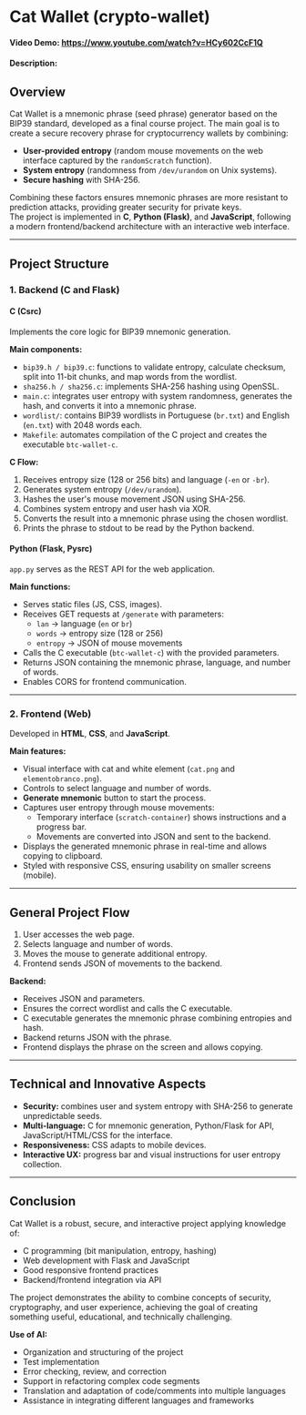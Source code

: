 # Cat Wallet (crypto-wallet)
#### Video Demo:  <https://www.youtube.com/watch?v=HCy602CcF1Q>
#### Description:

## Overview
Cat Wallet is a mnemonic phrase (seed phrase) generator based on the BIP39 standard, developed as a final course project. The main goal is to create a secure recovery phrase for cryptocurrency wallets by combining:

- **User-provided entropy** (random mouse movements on the web interface captured by the `randomScratch` function).
- **System entropy** (randomness from `/dev/urandom` on Unix systems).
- **Secure hashing** with SHA-256.

Combining these factors ensures mnemonic phrases are more resistant to prediction attacks, providing greater security for private keys.  
The project is implemented in **C**, **Python (Flask)**, and **JavaScript**, following a modern frontend/backend architecture with an interactive web interface.

---

## Project Structure

### 1. Backend (C and Flask)

#### C (Csrc)
Implements the core logic for BIP39 mnemonic generation.

**Main components:**

- `bip39.h / bip39.c`: functions to validate entropy, calculate checksum, split into 11-bit chunks, and map words from the wordlist.
- `sha256.h / sha256.c`: implements SHA-256 hashing using OpenSSL.
- `main.c`: integrates user entropy with system randomness, generates the hash, and converts it into a mnemonic phrase.
- `wordlist/`: contains BIP39 wordlists in Portuguese (`br.txt`) and English (`en.txt`) with 2048 words each.
- `Makefile`: automates compilation of the C project and creates the executable `btc-wallet-c`.

**C Flow:**

1. Receives entropy size (128 or 256 bits) and language (`-en` or `-br`).
2. Generates system entropy (`/dev/urandom`).
3. Hashes the user's mouse movement JSON using SHA-256.
4. Combines system entropy and user hash via XOR.
5. Converts the result into a mnemonic phrase using the chosen wordlist.
6. Prints the phrase to stdout to be read by the Python backend.

#### Python (Flask, Pysrc)
`app.py` serves as the REST API for the web application.

**Main functions:**

- Serves static files (JS, CSS, images).
- Receives GET requests at `/generate` with parameters:
  - `lan` → language (`en` or `br`)
  - `words` → entropy size (128 or 256)
  - `entropy` → JSON of mouse movements
- Calls the C executable (`btc-wallet-c`) with the provided parameters.
- Returns JSON containing the mnemonic phrase, language, and number of words.
- Enables CORS for frontend communication.

---

### 2. Frontend (Web)
Developed in **HTML**, **CSS**, and **JavaScript**.

**Main features:**

- Visual interface with cat and white element (`cat.png` and `elementobranco.png`).
- Controls to select language and number of words.
- **Generate mnemonic** button to start the process.
- Captures user entropy through mouse movements:
  - Temporary interface (`scratch-container`) shows instructions and a progress bar.
  - Movements are converted into JSON and sent to the backend.
- Displays the generated mnemonic phrase in real-time and allows copying to clipboard.
- Styled with responsive CSS, ensuring usability on smaller screens (mobile).

---

## General Project Flow

1. User accesses the web page.
2. Selects language and number of words.
3. Moves the mouse to generate additional entropy.
4. Frontend sends JSON of movements to the backend.

**Backend:**

- Receives JSON and parameters.
- Ensures the correct wordlist and calls the C executable.
- C executable generates the mnemonic phrase combining entropies and hash.
- Backend returns JSON with the phrase.
- Frontend displays the phrase on the screen and allows copying.

---

## Technical and Innovative Aspects

- **Security:** combines user and system entropy with SHA-256 to generate unpredictable seeds.
- **Multi-language:** C for mnemonic generation, Python/Flask for API, JavaScript/HTML/CSS for the interface.
- **Responsiveness:** CSS adapts to mobile devices.
- **Interactive UX:** progress bar and visual instructions for user entropy collection.

---

## Conclusion
Cat Wallet is a robust, secure, and interactive project applying knowledge of:

- C programming (bit manipulation, entropy, hashing)
- Web development with Flask and JavaScript
- Good responsive frontend practices
- Backend/frontend integration via API

The project demonstrates the ability to combine concepts of security, cryptography, and user experience, achieving the goal of creating something useful, educational, and technically challenging.

**Use of AI:**

- Organization and structuring of the project  
- Test implementation  
- Error checking, review, and correction  
- Support in refactoring complex code segments  
- Translation and adaptation of code/comments into multiple languages  
- Assistance in integrating different languages and frameworks  